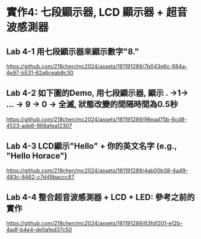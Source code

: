 #  實作4: 七段顯示器, LCD 顯示器 + 超音波感測器

## Lab 4-1 用七段顯示器來顯示數字"8."


https://github.com/218chen/mc2024/assets/161191289/7b043e6c-684a-4e97-b531-62a6ceab8c30


## Lab 4-2 如下圖的Demo, 用七段顯示器, 顯示 . →1→ ... → 9 → 0 → 全滅, 狀態改變的間隔時間為0.5秒


https://github.com/218chen/mc2024/assets/161191289/98ead75b-6cd8-4523-ade6-968afea12307


## Lab 4-3 LCD顯示"Hello" + 你的英文名字 (e.g., "Hello Horace")


https://github.com/218chen/mc2024/assets/161191289/4ab00b38-4a49-483c-8462-c7d49baccc87


## Lab 4-4 整合超音波感測器 + LCD + LED: 參考之前的實作


https://github.com/218chen/mc2024/assets/161191289/63fdf201-e12b-4adf-b4e4-de0a1ed37c50


